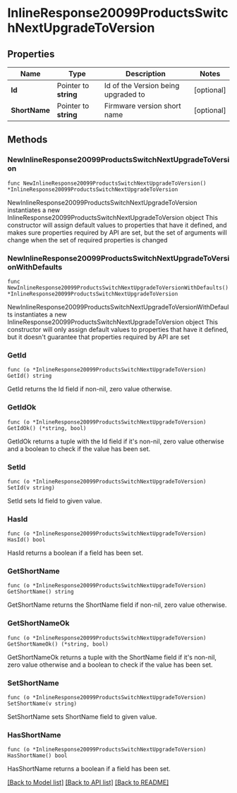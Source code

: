 # InlineResponse20099ProductsSwitchNextUpgradeToVersion

## Properties

Name | Type | Description | Notes
------------ | ------------- | ------------- | -------------
**Id** | Pointer to **string** | Id of the Version being upgraded to | [optional] 
**ShortName** | Pointer to **string** | Firmware version short name | [optional] 

## Methods

### NewInlineResponse20099ProductsSwitchNextUpgradeToVersion

`func NewInlineResponse20099ProductsSwitchNextUpgradeToVersion() *InlineResponse20099ProductsSwitchNextUpgradeToVersion`

NewInlineResponse20099ProductsSwitchNextUpgradeToVersion instantiates a new InlineResponse20099ProductsSwitchNextUpgradeToVersion object
This constructor will assign default values to properties that have it defined,
and makes sure properties required by API are set, but the set of arguments
will change when the set of required properties is changed

### NewInlineResponse20099ProductsSwitchNextUpgradeToVersionWithDefaults

`func NewInlineResponse20099ProductsSwitchNextUpgradeToVersionWithDefaults() *InlineResponse20099ProductsSwitchNextUpgradeToVersion`

NewInlineResponse20099ProductsSwitchNextUpgradeToVersionWithDefaults instantiates a new InlineResponse20099ProductsSwitchNextUpgradeToVersion object
This constructor will only assign default values to properties that have it defined,
but it doesn't guarantee that properties required by API are set

### GetId

`func (o *InlineResponse20099ProductsSwitchNextUpgradeToVersion) GetId() string`

GetId returns the Id field if non-nil, zero value otherwise.

### GetIdOk

`func (o *InlineResponse20099ProductsSwitchNextUpgradeToVersion) GetIdOk() (*string, bool)`

GetIdOk returns a tuple with the Id field if it's non-nil, zero value otherwise
and a boolean to check if the value has been set.

### SetId

`func (o *InlineResponse20099ProductsSwitchNextUpgradeToVersion) SetId(v string)`

SetId sets Id field to given value.

### HasId

`func (o *InlineResponse20099ProductsSwitchNextUpgradeToVersion) HasId() bool`

HasId returns a boolean if a field has been set.

### GetShortName

`func (o *InlineResponse20099ProductsSwitchNextUpgradeToVersion) GetShortName() string`

GetShortName returns the ShortName field if non-nil, zero value otherwise.

### GetShortNameOk

`func (o *InlineResponse20099ProductsSwitchNextUpgradeToVersion) GetShortNameOk() (*string, bool)`

GetShortNameOk returns a tuple with the ShortName field if it's non-nil, zero value otherwise
and a boolean to check if the value has been set.

### SetShortName

`func (o *InlineResponse20099ProductsSwitchNextUpgradeToVersion) SetShortName(v string)`

SetShortName sets ShortName field to given value.

### HasShortName

`func (o *InlineResponse20099ProductsSwitchNextUpgradeToVersion) HasShortName() bool`

HasShortName returns a boolean if a field has been set.


[[Back to Model list]](../README.md#documentation-for-models) [[Back to API list]](../README.md#documentation-for-api-endpoints) [[Back to README]](../README.md)


